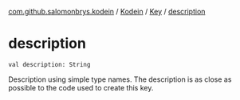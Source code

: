 [com.github.salomonbrys.kodein](../../index.md) / [Kodein](../index.md) / [Key](index.md) / [description](.)

# description

`val description: String`

Description using simple type names. The description is as close as possible to the code used to create this key.


